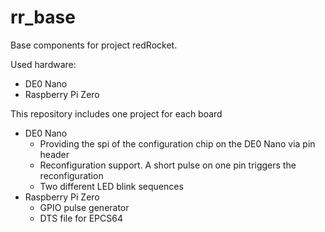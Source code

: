 # rr_base

Base components for project redRocket.

Used hardware:
- DE0 Nano
- Raspberry Pi Zero

This repository includes one project for each board
- DE0 Nano
  - Providing the spi of the configuration chip on the DE0 Nano via pin header
  - Reconfiguration support. A short pulse on one pin triggers the reconfiguration
  - Two different LED blink sequences
- Raspberry Pi Zero
  - GPIO pulse generator
  - DTS file for EPCS64
